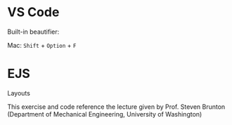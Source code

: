 # VS Code

Built-in beautifier:

Mac: `Shift` + `Option` + `F`


# EJS

Layouts


This exercise and code reference the lecture given by Prof. Steven Brunton (Department of Mechanical Engineering, University of Washington)
<!--stackedit_data:
eyJoaXN0b3J5IjpbLTE5NjgzNjgzOTAsMTgxNzUyMzk2NSwtMT
M4OTM4NzI3LC0yMDg4NzQ2NjEyLC0xNzExNzc2MjY4LC04MTIx
Mjg4MzgsLTEwMjQ2MDgzNzddfQ==
-->